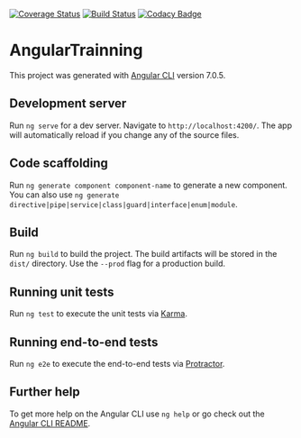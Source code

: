 [![Coverage Status](https://coveralls.io/repos/github/songeur/angular-trainning/badge.svg?branch=master)](https://coveralls.io/github/songeur/angular-trainning?branch=master)
[![Build Status](https://travis-ci.org/songeur/angular-trainning.svg?branch=master)](https://travis-ci.org/songeur/angular-trainning)
[![Codacy Badge](https://api.codacy.com/project/badge/Grade/678c2af118ff4067bc535b10431c072a)](https://www.codacy.com/app/songeur/angular-trainning?utm_source=github.com&amp;utm_medium=referral&amp;utm_content=songeur/angular-trainning&amp;utm_campaign=Badge_Grade)


# AngularTrainning

This project was generated with [Angular CLI](https://github.com/angular/angular-cli) version 7.0.5.

## Development server

Run `ng serve` for a dev server. Navigate to `http://localhost:4200/`. The app will automatically reload if you change any of the source files.

## Code scaffolding

Run `ng generate component component-name` to generate a new component. You can also use `ng generate directive|pipe|service|class|guard|interface|enum|module`.

## Build

Run `ng build` to build the project. The build artifacts will be stored in the `dist/` directory. Use the `--prod` flag for a production build.

## Running unit tests

Run `ng test` to execute the unit tests via [Karma](https://karma-runner.github.io).

## Running end-to-end tests

Run `ng e2e` to execute the end-to-end tests via [Protractor](http://www.protractortest.org/).

## Further help

To get more help on the Angular CLI use `ng help` or go check out the [Angular CLI README](https://github.com/angular/angular-cli/blob/master/README.md).
